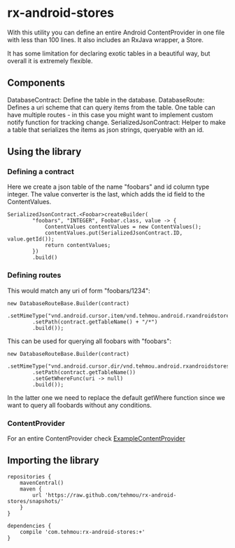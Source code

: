 rx-android-stores
=================

With this utility you can define an entire Android ContentProvider in one file with less than 100 lines. It also includes an RxJava wrapper, a Store.

It has some limitation for declaring exotic tables in a beautiful way, but overall it is extremely flexible.


Components
----------

DatabaseContract: Define the table in the database.
DatabaseRoute: Defines a uri scheme that can query items from the table. One table can have multiple routes - in this case you might want to implement custom notify function for tracking change.
SerializedJsonContract: Helper to make a table that serializes the items as json strings, queryable with an id.


Using the library
----------------

### Defining a contract

Here we create a json table of the name "foobars" and id column type integer. The value converter is the last, which adds the id field to the ContentValues.

    SerializedJsonContract.<Foobar>createBuilder(
            "foobars", "INTEGER", Foobar.class, value -> {
                ContentValues contentValues = new ContentValues();
                contentValues.put(SerializedJsonContract.ID, value.getId());
                return contentValues;
            })
            .build()


### Defining routes

This would match any uri of form "foobars/1234":

    new DatabaseRouteBase.Builder(contract)
            .setMimeType("vnd.android.cursor.item/vnd.tehmou.android.rxandroidstores.foobar")
            .setPath(contract.getTableName() + "/*")
            .build());


This can be used for querying all foobars with "foobars":

    new DatabaseRouteBase.Builder(contract)
            .setMimeType("vnd.android.cursor.dir/vnd.tehmou.android.rxandroidstores.foobar")
            .setPath(contract.getTableName())
            .setGetWhereFunc(uri -> null)
            .build());


In the latter one we need to replace the default getWhere function since we want to query all foobards without any conditions.


### ContentProvider

For an entire ContentProvider check [ExampleContentProvider](https://github.com/tehmou/rx-android-stores/blob/master/app/src/main/java/com/tehmou/rxandroidstores/example/provider/ExampleContentProvider.java)


Importing the library
-----------------

    repositories {
        mavenCentral()
        maven {
            url 'https://raw.github.com/tehmou/rx-android-stores/snapshots/'
        }
    }

    dependencies {
        compile 'com.tehmou:rx-android-stores:+'
    }
